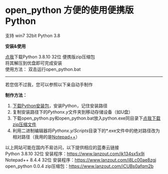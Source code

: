 # open_python 方便的使用便携版Python 

支持 win7 32bit Python 3.8

**安装&使用**

[点我](https://www.lanzout.com/iXF5u0afpqre)下载Python 3.8.10 32位 便携版zip压缩包  
将其解压到优盘即可完成安装  
使用方法： 双击运行open_python.bat 

---

若您信不过我，您可以参照以下亲自动手制作  

**制作方法：**  

1. [下载Python安装包](https://www.python.org/downloads/windows/)，安装Python，记住安装路径  
2. 复制安装路径下的*Pythonx.y*文件夹到移动存储设备（如U盘）  
3. 下载open_python.py和open_python.bat放入python.exe同目录下[点我下载zip压缩文件](https://github.com/xkk1/open_python/archive/refs/heads/main.zip)  
4. 利用二进制编辑器将*Pythonx.y/Scripts*目录下的\*.exe文件中的绝对路径改为相对路径（我用的是[Notepad++](https://notepad-plus-plus.org/)）
  
以上网站可能在国内不易访问，以下提供相应的蓝奏云链接  
Python 3.8.10 32位 安装程序：<https://www.lanzout.com/ik134sx5x9i>  
Notepad++ 8.4.4 32位 安装程序：<https://www.lanzout.com/i8Lc00ae8zgj>  
open_python 0.0.4 zip压缩包：<https://www.lanzout.com/iCUBs0afqm2b>  
